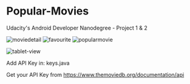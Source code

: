 # Popular-Movies

Udacity's Android Developer Nanodegree - Project 1 & 2

![moviedetail](https://cloud.githubusercontent.com/assets/17334869/16619152/8f6e983e-43aa-11e6-9c89-d110c56f3b4c.png) ![favourite](https://cloud.githubusercontent.com/assets/17334869/16619265/0c7ebe1c-43ab-11e6-8fc9-42ea2a27002f.jpeg) ![popularmovie](https://cloud.githubusercontent.com/assets/17334869/16619268/0ee4c28c-43ab-11e6-8e90-5c66d5a246ec.jpg)

![tablet-view](https://cloud.githubusercontent.com/assets/17334869/16619155/9320ff94-43aa-11e6-8e2b-084dbe9983d4.png)

Add API Key in: keys.java

Get your API Key from https://www.themoviedb.org/documentation/api

